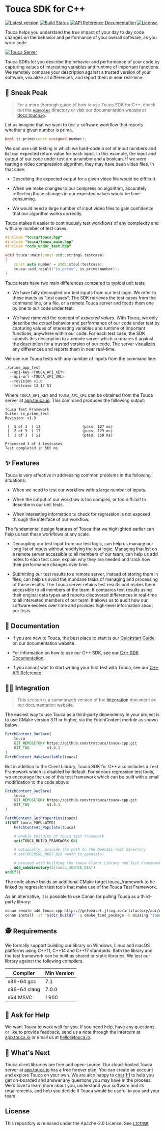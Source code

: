 # Touca SDK for C++

[![Latest version](https://img.shields.io/github/v/release/trytouca/touca-cpp)](https://github.com/trytouca/touca-cpp/releases)
[![Build Status](https://img.shields.io/github/workflow/status/trytouca/touca-cpp/touca-cpp-main)](https://github.com/trytouca/touca-cpp/actions)
[![API Reference Documentation](https://readthedocs.org/projects/touca-cpp/badge/?version=latest)](https://touca-cpp.readthedocs.io)
[![License](https://img.shields.io/github/license/trytouca/touca-cpp)](https://github.com/trytouca/touca-cpp/blob/main/LICENSE)

Touca helps you understand the true impact of your day to day code changes
on the behavior and performance of your overall software, as you write code.

[![Touca Server](https://touca-public-assets.s3.us-east-2.amazonaws.com/touca-screenshot-suite-page.png)](https://touca-public-assets.s3.us-east-2.amazonaws.com/touca-screenshot-suite-page.png)

Touca SDKs let you describe the behavior and performance of your code by
capturing values of interesting variables and runtime of important functions.
We remotely compare your description against a trusted version of your
software, visualize all differences, and report them in near real-time.

## 👀 Sneak Peak

> For a more thorough guide of how to use Touca SDK for C++, check out the
> [`examples`][cpp-examples] directory or visit our documentation website at
> [docs.touca.io](https://docs.touca.io).

Let us imagine that we want to test a software workflow that reports
whether a given number is prime.

```cpp
bool is_prime(const unsigned number);
```

We can use unit testing in which we hard-code a set of input numbers
and list our expected return value for each input. In this example,
the input and output of our code under test are a number and a boolean.
If we were testing a video compression algorithm, they may have been
video files. In that case:

*   Describing the expected output for a given video file would be difficult.

*   When we make changes to our compression algorithm, accurately reflecting
    those changes in our expected values would be time-consuming.

*   We would need a large number of input video files to gain confidence that
    our algorithm works correctly.

Touca makes it easier to continuously test workflows of any complexity
and with any number of test cases.

```cpp
#include "touca/touca.hpp"
#include "touca/touca_main.hpp"
#include "code_under_test.hpp"

void touca::main(const std::string& testcase)
{
    const auto number = std::stoul(testcase);
    touca::add_result("is_prime", is_prime(number));
}
```

Touca tests have two main differences compared to typical unit tests:

*   We have fully decoupled our test inputs from our test logic. We refer to
    these inputs as "test cases". The SDK retrieves the test cases from the
    command line, or a file, or a remote Touca server and feeds them one by one
    to our code under test.

*   We have removed the concept of *expected values*. With Touca, we only
    describe the *actual* behavior and performance of our code under test
    by capturing values of interesting variables and runtime of important
    functions, anywhere within our code.
    For each test case, the SDK submits this description to a remote server
    which compares it against the description for a trusted version of our code.
    The server visualizes any differences and reports them in near real-time.

We can run Touca tests with any number of inputs from the command line:

```bash
./prime_app_test
  --api-key <TOUCA_API_KEY>
  --api-url <TOUCA_API_URL>
  --revision v1.0
  --testcase 13 17 51
```

Where `TOUCA_API_KEY` and `TOUCA_API_URL` can be obtained from the
Touca server at [app.touca.io](https://app.touca.io).
This command produces the following output:

```text
Touca Test Framework
Suite: is_prime_test
Revision: v1.0

 (  1 of 3  ) 13                   (pass, 127 ms)
 (  2 of 3  ) 17                   (pass, 123 ms)
 (  3 of 3  ) 51                   (pass, 159 ms)

Processed 3 of 3 testcases
Test completed in 565 ms
```

## ✨ Features

Touca is very effective in addressing common problems in the following
situations:

*   When we need to test our workflow with a large number of inputs.

*   When the output of our workflow is too complex, or too difficult
    to describe in our unit tests.

*   When interesting information to check for regression is not exposed
    through the interface of our workflow.

The fundamental design features of Touca that we highlighted earlier
can help us test these workflows at any scale.

*   Decoupling our test input from our test logic, can help us manage our
    long list of inputs without modifying the test logic. Managing that list
    on a remote server accessible to all members of our team, can help us add
    notes to each test case, explain why they are needed and track how their
    performance changes over time.

*   Submitting our test results to a remote server, instead of storing them
    in files, can help us avoid the mundane tasks of managing and processing
    of those results. The Touca server retains test results and makes them
    accessible to all members of the team. It compares test results using
    their original data types and reports discovered differences in real-time
    to all interested members of our team. It allows us to audit how our
    software evolves over time and provides high-level information about
    our tests.

## 📖 Documentation

*   If you are new to Touca, the best place to start is our
    [Quickstart Guide][docs-quickstart] on our documentation website.

*   For information on how to use our C++ SDK,
    see our [C++ SDK Documentation][docs-cpp].

*   If you cannot wait to start writing your first test with Touca,
    see our [C++ API Reference][docs-cpp-api].

## 🧑‍🔧 Integration

> This section is a summarized version of the [Integration][docs-cpp-installing]
> document on our documentation website.

The easiest way to use Touca as a third-party dependency in your project is
to use CMake version 3.11 or higher, via the FetchContent module as shown below:

```cmake
FetchContent_Declare(
    touca
    GIT_REPOSITORY https://github.com/trytouca/touca-cpp.git
    GIT_TAG        v1.4.1
)
FetchContent_MakeAvailable(touca)
```

But in addition to the Client Library, Touca SDK for C++ also includes a
Test Framework which is disabled by default. For serious regression test
tools, we encourage the use of this test framework which can be built with
a small modification to the code above:

```cmake
FetchContent_Declare(
    touca
    GIT_REPOSITORY https://github.com/trytouca/touca-cpp.git
    GIT_TAG        v1.4.1
)

FetchContent_GetProperties(touca)
if(NOT touca_POPULATED)
    FetchContent_Populate(touca)

    # enable building of touca test framework
    set(TOUCA_BUILD_FRAMEWORK ON)

    # optionally, provide the path to the OpenSSL root directory
    # set(OPENSSL_ROOT_DIR <path_to_openssl>)

    # proceed with building the touca Client Library and Test Framework.
    add_subdirectory(${touca_SOURCE_DIR})
endif()
```

The code above builds an additional CMake target touca_framework to be linked
by regression test tools that make use of the Touca Test Framework.

As an alternative, it is possible to use Conan for pulling Touca as a
third-party library:

```bash
conan remote add touca-cpp https://getweasel.jfrog.io/artifactory/api/conan/touca-cpp
conan install -if "${dir_build}" -g cmake_find_package -b missing "touca/1.4.1@_/_"
```

## 🕵️ Requirements

We formally support building our library on Windows, Linux and macOS platforms
using C++11, C++14 and C++17 standards. Both the library and the test framework
can be built as shared or static libraries. We test our library against the
following compilers.

| Compiler     | Min Version |
| --------     | ----------- |
| x86-64 gcc   | 7.1         |
| x86-64 clang | 7.0.0       |
| x64 MSVC     | 1900        |

## 🙋 Ask for Help

We want Touca to work well for you. If you need help, have any questions, or
like to provide feedback, send us a note through the Intercom at
[app.touca.io](https://app.touca.io) or email us at <hello@touca.io>.

## 🚀 What's Next

Touca client libraries are free and open-source. Our cloud-hosted Touca server
at [app.touca.io](https://app.touca.io) has a free forever plan. You can create an account and
explore Touca on your own. We are also happy to [chat 1:1][calendly] to help
you get on-boarded and answer any questions you may have in the process.
We'd love to learn more about you, understand your software and its requirements,
and help you decide if Touca would be useful to you and your team.

## License

This repository is released under the Apache-2.0 License. See [`LICENSE`][license].

[calendly]: https://calendly.com/ghorbanzade/30min

[license]: https://github.com/trytouca/touca-cpp/blob/main/LICENSE

[cpp-examples]: https://github.com/trytouca/touca-cpp/tree/main/examples

[docs-quickstart]: https://docs.touca.io/basics/quickstart

[docs-cpp]: https://docs.touca.io/sdk/cpp

[docs-cpp-api]: https://app.touca.io/docs/clients/cpp/api.html

[docs-cpp-installing]: https://docs.touca.io/sdk/cpp/installing
